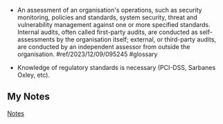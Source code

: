 - An assessment of an organisation's operations, such as security monitoring, policies and standards, system security, threat and vulnerability management against one or more specified standards. Internal audits, often called first-party audits, are conducted as self-assessments by the organisation itself; external, or third-party audits, are conducted by an independent assessor from outside the organisation. #ref/2023/12/09/095245 #glossary

- Knowledge of regulatory standards is necessary (PCI-DSS, Sarbanes Oxley, etc).
## My Notes
[Notes](mynotes/audit-notes.md)
